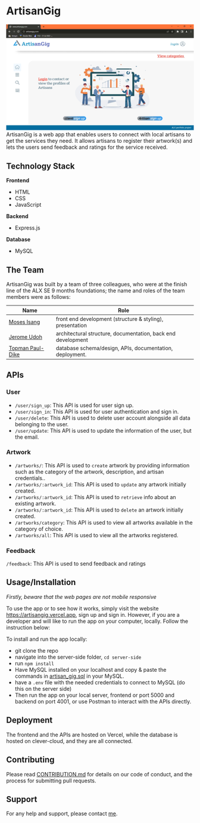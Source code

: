 # ArtisanGig
![artisan_gig_landing_page](https://github.com/tpauldike/rough_work/blob/main/designs/ArtisanGig_mockup.jpg)
ArtisanGig is a web app that enables users to connect with local artisans to get the services they need. It allows artisans to register their artwork(s) and lets the users send feedback and ratings for the service received.

## Technology Stack

**Frontend**
- HTML 
- CSS 
- JavaScript

**Backend**
- Express.js

**Database**
- MySQL

## The Team
ArtisanGig was built by a team of three colleagues, who were at the finish line of the ALX SE 9 months foundations; the name and roles of the team members were as follows:

Name | Role 
---- | ----
[Moses Isang](https://github.com/Mohzis1) | front end development (structure & styling), presentation
[Jerome Udoh](https://github.com/Jubasstech) | architectural structure, documentation, back end development
[Topman Paul-Dike](https://github.com/tpauldike) | database schema/design, APIs, documentation, deployment.

## APIs

### User

* `/user/sign_up`: This API is used for user sign up.
* `/user/sign_in`: This API is used for user authentication and sign in.
* `/user/delete`: This API is used to delete user account alongside all data belonging to the user.
* `/user/update`: This API is used to update the information of the user, but the email.

### Artwork 

* `/artworks/`: This API is used to `create` artwork by providing information such as the category of the artwork, description, and artisan credentials..
* `/artworks/:artwork_id`: This API is used to `update` any artwork initially created.
* `/artworks/:artwork_id`: This API is used to `retrieve` info about an existing artwork.
* `/artworks/:artwork_id`: This API is used to `delete` an artwork initially created.
* `/artworks/category`: This API is used to view all artworks available in the category of choice.
* `/artworks/all`: This API is used to view all the artworks registered.

### Feedback
`/feedback`: This API is used to send feedback and ratings 

## Usage/Installation
*Firstly, beware that the web pages are not mobile responsive*

To use the app or to see how it works, simply visit the website https://artisangig.vercel.app, sign up and sign in.
However, if you are a developer and will like to run the app on your computer, locally. Follow the instruction below:

To install and run the app locally:
- git clone the repo
- navigate into the server-side folder, `cd server-side`
- run `npm install`
- Have MySQL installed on your localhost and copy & paste the commands in [artisan_gig.sql](./server-side/artisan_gig.sql) in your MySQL.
- have a `.env` file with the needed credentials to connect to MySQL (do this on the server side)
- Then run the app on your local server, frontend or port 5000 and backend on port 4001, or use Postman to interact with the APIs directly.

## Deployment

The frontend and the APIs are hosted on Vercel, while the database is hosted on clever-cloud, and they are all connected.

## Contributing

Please read [CONTRIBUTION.md](./CONTRIBUTION.md) for details on our code of conduct, and the process for submitting pull requests.

## Support

For any help and support, please contact [me](mailto:d.nkurunziz@alustudent.com).
